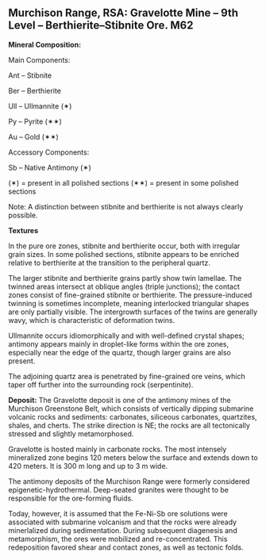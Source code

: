## Murchison Range, RSA: Gravelotte Mine – 9th Level – Berthierite–Stibnite Ore. M62

**Mineral Composition:**

Main Components:

Ant – Stibnite

Ber – Berthierite

Ull – Ullmannite (✶)

Py – Pyrite (✶✶)

Au – Gold (✶✶)

Accessory Components:

Sb – Native Antimony (✶)

(✶) = present in all polished sections
(✶✶) = present in some polished sections

Note:
A distinction between stibnite and berthierite is not always clearly possible.

**Textures**

In the pure ore zones, stibnite and berthierite occur, both with irregular grain sizes. In some polished sections, stibnite appears to be enriched relative to berthierite at the transition to the peripheral quartz.

The larger stibnite and berthierite grains partly show twin lamellae. The twinned areas intersect at oblique angles (triple junctions); the contact zones consist of fine-grained stibnite or berthierite. The pressure-induced twinning is sometimes incomplete, meaning interlocked triangular shapes are only partially visible. The intergrowth surfaces of the twins are generally wavy, which is characteristic of deformation twins.

Ullmannite occurs idiomorphically and with well-defined crystal shapes; antimony appears mainly in droplet-like forms within the ore zones, especially near the edge of the quartz, though larger grains are also present.

The adjoining quartz area is penetrated by fine-grained ore veins, which taper off further into the surrounding rock (serpentinite).

**Deposit:**
The Gravelotte deposit is one of the antimony mines of the Murchison Greenstone Belt, which consists of vertically dipping submarine volcanic rocks and sediments: carbonates, siliceous carbonates, quartzites, shales, and cherts. The strike direction is NE; the rocks are all tectonically stressed and slightly metamorphosed.

Gravelotte is hosted mainly in carbonate rocks.
The most intensely mineralized zone begins 120 meters below the surface and extends down to 420 meters.
It is 300 m long and up to 3 m wide.

The antimony deposits of the Murchison Range were formerly considered epigenetic-hydrothermal. Deep-seated granites were thought to be responsible for the ore-forming fluids.

Today, however, it is assumed that the Fe-Ni-Sb ore solutions were associated with submarine volcanism and that the rocks were already minerlalized during sedimentation.
During subsequent diagenesis and metamorphism, the ores were mobilized and re-concentrated.
This redeposition favored shear and contact zones, as well as tectonic folds.
